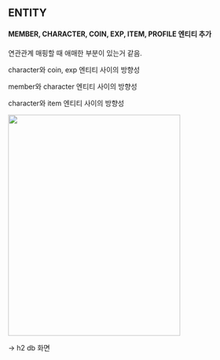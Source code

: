 ## ENTITY

#### MEMBER, CHARACTER, COIN, EXP, ITEM, PROFILE 엔티티 추가 

연관관계 매핑할 때 애매한 부분이 있는거 같음.

character와 coin, exp 엔티티 사이의 방향성

member와 character 엔티티 사이의 방향성

character와 item 엔티티 사이의 방향성

<img src="https://user-images.githubusercontent.com/105353163/235418098-ecbbd2b0-6170-4cd2-982c-d9551e6e6794.png" width="350" height="450" />

-> h2 db 화면
